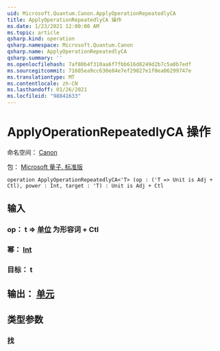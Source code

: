 ```yaml
---
uid: Microsoft.Quantum.Canon.ApplyOperationRepeatedlyCA
title: ApplyOperationRepeatedlyCA 操作
ms.date: 1/23/2021 12:00:00 AM
ms.topic: article
qsharp.kind: operation
qsharp.namespace: Microsoft.Quantum.Canon
qsharp.name: ApplyOperationRepeatedlyCA
qsharp.summary: ''
ms.openlocfilehash: 7af80b4f310aa6f7fbb616d8249d2b7c5a0b7edf
ms.sourcegitcommit: 71605ea9cc630e84e7ef29027e1f0ea06299747e
ms.translationtype: MT
ms.contentlocale: zh-CN
ms.lasthandoff: 01/26/2021
ms.locfileid: "98841633"
---
```

# <a name="applyoperationrepeatedlyca-operation"></a>ApplyOperationRepeatedlyCA 操作

命名空间： [Canon](xref:Microsoft.Quantum.Canon)

包： [Microsoft 量子. 标准版](https://nuget.org/packages/Microsoft.Quantum.Standard)




```qsharp
operation ApplyOperationRepeatedlyCA<'T> (op : ('T => Unit is Adj + Ctl), power : Int, target : 'T) : Unit is Adj + Ctl
```


## <a name="input"></a>输入

### <a name="op--t--unit--is-adj--ctl"></a>op： t => [单位](xref:microsoft.quantum.lang-ref.unit)  为形容词 + Ctl




### <a name="power--int"></a>幂： [Int](xref:microsoft.quantum.lang-ref.int)




### <a name="target--t"></a>目标： t





## <a name="output--unit"></a>输出： [单元](xref:microsoft.quantum.lang-ref.unit)



## <a name="type-parameters"></a>类型参数

### <a name="t"></a>找

